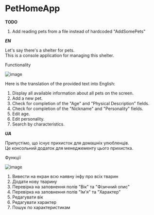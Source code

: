 # PetHomeApp

<b>TODO</b>
1) Add reading pets from a file instead of hardcoded "AddSomePets"

<em><b>EN</b></em>

Let's say there's a shelter for pets.<br>
This is a console application for managing this shelter.

Functionality

![image](https://github.com/polar1s505/PetHomeApp/assets/39673584/6e846753-4e07-4376-8a6a-70c8bc249a22)

Here is the translation of the provided text into English:

1) Display all available information about all pets on the screen.
2) Add a new pet.
3) Check for completion of the "Age" and "Physical Description" fields.
4) Check for completion of the "Nickname" and "Personality" fields.
5) Edit age.
6) Edit personality.
7) Search by characteristics.

<em><b>UA</b></em>

Припустімо, що існує прихисток для домашніх улюбленців.<br>
Це консольний додаток для менеджементу цього прихистка.

Функції

![image](https://github.com/polar1s505/PetHomeApp/assets/39673584/920faaac-eec2-4ec3-b663-3af5ec489807)

1) Вивести на екран всю наявну інфу про всіх тварин
2) Додати нову тварину
3) Перевірка на заповнення полів "Вік" та "Фізичний опис"
4) Перевірка на заповнення полів "Ім'я" та "Характер"
5) Редагувати вік
6) Редагувати характер
7) Пошук по характеристикам
